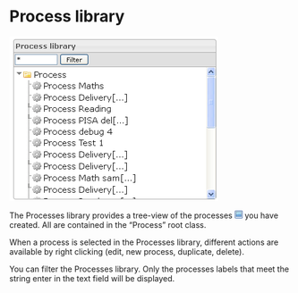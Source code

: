 <!--
author:
    - 'Jérôme Bogaerts'
created_at: '2012-03-29 16:25:36'
updated_at: '2013-03-13 14:27:24'
tags:
    - 'Manage Processes'
-->

Process library
===============

![](../resources/processes-library.png)

The Processes library provides a tree-view of the processes ![](../resources/item_icon_library.png) you have created. All are contained in the “Process” root class.

When a process is selected in the Processes library, different actions are available by right clicking (edit, new process, duplicate, delete).

You can filter the Processes library. Only the processes labels that meet the string enter in the text field will be displayed.


